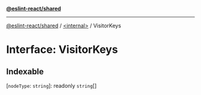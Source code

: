 [**@eslint-react/shared**](../../README.md)

***

[@eslint-react/shared](../../README.md) / [\<internal\>](../README.md) / VisitorKeys

# Interface: VisitorKeys

## Indexable

\[`nodeType`: `string`\]: readonly `string`[]
